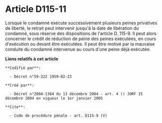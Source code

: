 # Article D115-11

Lorsque le condamné exécute successivement plusieurs peines privatives de liberté, le retrait peut intervenir jusqu'à la date
de libération du condamné, sous réserve des dispositions de l'article D. 115-9. Il peut alors concerner le crédit de
réduction de peine des peines exécutées, en cours d'exécution ou devant être exécutées. Il peut être motivé par la mauvaise
conduite du condamné intervenue au cours d'une peine déjà exécutée.

**Liens relatifs à cet article**

	**Codifié par**:

	  - Décret n°59-322 1959-02-23

	**Créé par**:

	  - Décret n°2004-1364 du 13 décembre 2004 - art. 4 () JORF 15 décembre 2004 en vigueur le 1er janvier 2005

	**Cite**:

	  - Code de procédure pénale - art. D115-9 (V)
